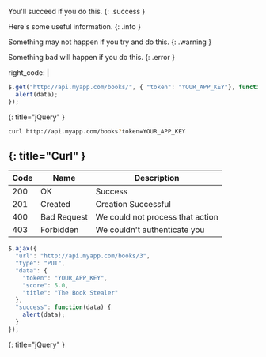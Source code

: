 You'll succeed if you do this.
{: .success }

Here's some useful information.
{: .info }

Something may not happen if you try and do this.
{: .warning }

Something bad will happen if you do this.
{: .error }

right_code: |
  ~~~ javascript
  $.get("http://api.myapp.com/books/", { "token": "YOUR_APP_KEY"}, function(data) {
    alert(data);
  });
  ~~~
  {: title="jQuery" }

  ~~~ bash
  curl http://api.myapp.com/books?token=YOUR_APP_KEY
  ~~~
  {: title="Curl" }
---


| Code | Name        | Description                      |
|------|-------------|----------------------------------|
| 200  | OK          | Success                          |
| 201  | Created     | Creation Successful              |
| 400  | Bad Request | We could not process that action |
| 403  | Forbidden   | We couldn't authenticate you     |

~~~ javascript
$.ajax({
  "url": "http://api.myapp.com/books/3",
  "type": "PUT",
  "data": {
    "token": "YOUR_APP_KEY",
    "score": 5.0,
    "title": "The Book Stealer"
  },
  "success": function(data) {
    alert(data);
  }
});
~~~
{: title="jQuery" }